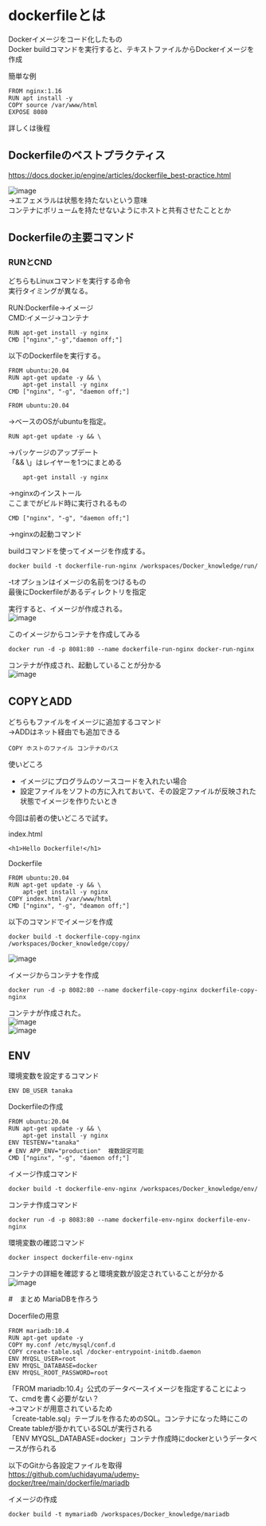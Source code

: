 # dockerfileとは  

Dockerイメージをコード化したもの  
Docker buildコマンドを実行すると、テキストファイルからDockerイメージを作成  

簡単な例  
```
FROM nginx:1.16
RUN apt install -y
COPY source /var/www/html
EXPOSE 8080
```
詳しくは後程  

## Dockerfileのベストプラクティス  

https://docs.docker.jp/engine/articles/dockerfile_best-practice.html  

![image](./image/16.png)  
→エフェメラルは状態を持たないという意味  
 コンテナにボリュームを持たせないようにホストと共有させたこととか  


## Dockerfileの主要コマンド  

### RUNとCND  

どちらもLinuxコマンドを実行する命令  
実行タイミングが異なる。  

RUN:Dockerfile→イメージ  
CMD:イメージ→コンテナ  

```
RUN apt-get install -y nginx
CMD ["nginx","-g","daemon off;"]
```

以下のDockerfileを実行する。  
```
FROM ubuntu:20.04
RUN apt-get update -y && \
    apt-get install -y nginx
CMD ["nginx", "-g", "daemon off;"] 
```

```
FROM ubuntu:20.04
```
→ベースのOSがubuntuを指定。  

```
RUN apt-get update -y && \
```
→パッケージのアップデート  
 「&& \」はレイヤーを1つにまとめる  

```
    apt-get install -y nginx
```
→nginxのインストール  
ここまでがビルド時に実行されるもの  

```
CMD ["nginx", "-g", "daemon off;"] 
```
→nginxの起動コマンド  

buildコマンドを使ってイメージを作成する。  
```
docker build -t dockerfile-run-nginx /workspaces/Docker_knowledge/run/
```
-tオプションはイメージの名前をつけるもの  
最後にDockerfileがあるディレクトリを指定  

実行すると、イメージが作成される。  
![image](./image/17.png)  

このイメージからコンテナを作成してみる  
```
docker run -d -p 8081:80 --name dockerfile-run-nginx docker-run-nginx
```
コンテナが作成され、起動していることが分かる  
![image](./image/18.png)  


## COPYとADD  

どちらもファイルをイメージに追加するコマンド  
→ADDはネット経由でも追加できる  
```
COPY ホストのファイル コンテナのパス
```

使いどころ  
- イメージにプログラムのソースコードを入れたい場合  
- 設定ファイルをソフトの方に入れておいて、その設定ファイルが反映された状態でイメージを作りたいとき  

今回は前者の使いどころで試す。  

index.html  
```
<h1>Hello Dockerfile!</h1>
```
Dockerfile  
```
FROM ubuntu:20.04
RUN apt-get update -y && \
    apt-get install -y nginx
COPY index.html /var/www/html
CMD ["nginx", "-g", "deamon off;"]
```

以下のコマンドでイメージを作成  
```
docker build -t dockerfile-copy-nginx /workspaces/Docker_knowledge/copy/
```
![image](./image/19.png)  

イメージからコンテナを作成  
```
docker run -d -p 8082:80 --name dockerfile-copy-nginx dockerfile-copy-nginx
```
コンテナが作成された。  
![image](./image/20.png)  
![image](./image/21.png)  


## ENV  

環境変数を設定するコマンド  
```
ENV DB_USER tanaka
```

Dockerfileの作成  
```
FROM ubuntu:20.04
RUN apt-get update -y && \
    apt-get install -y nginx
ENV TESTENV="tanaka"
# ENV APP_ENV="production"  複数設定可能
CMD ["nginx", "-g", "daemon off;"] 
```

イメージ作成コマンド  
```
docker build -t dockerfile-env-nginx /workspaces/Docker_knowledge/env/
```

コンテナ作成コマンド  
```
docker run -d -p 8083:80 --name dockerfile-env-nginx dockerfile-env-nginx
```

環境変数の確認コマンド  
```
docker inspect dockerfile-env-nginx
```
コンテナの詳細を確認すると環境変数が設定されていることが分かる  
![image](./image/22.png)  


#　まとめ MariaDBを作ろう  

Docerfileの用意  
```
FROM mariadb:10.4
RUN apt-get update -y
COPY my.conf /etc/mysql/conf.d
COPY create-table.sql /docker-entrypoint-initdb.daemon
ENV MYQSL_USER=root
ENV MYQSL_DATABASE=docker
ENV MYQSL_ROOT_PASSWORD=root
```
「FROM mariadb:10.4」公式のデータベースイメージを指定することによって、cmdを書く必要がない？  
  →コマンドが用意されているため  
「create-table.sql」テーブルを作るためのSQL。コンテナになった時にこのCreate tableが掛かれているSQLが実行される  
「ENV MYQSL_DATABASE=docker」コンテナ作成時にdockerというデータベースが作られる  

以下のGitから各設定ファイルを取得  
https://github.com/uchidayuma/udemy-docker/tree/main/dockerfile/mariadb  

イメージの作成  
```
docker build -t mymariadb /workspaces/Docker_knowledge/mariadb
```


